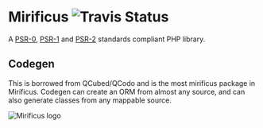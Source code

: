 # Mirificus ![Travis Status](https://api.travis-ci.org/SensibleUX/mirificus-codegen.png)

A [PSR-0](https://github.com/php-fig/fig-standards/blob/master/accepted/PSR-0.md), [PSR-1](https://github.com/php-fig/fig-standards/blob/master/accepted/PSR-1-basic-coding-standard.md) and [PSR-2](https://github.com/php-fig/fig-standards/blob/master/accepted/PSR-2-coding-style-guide.md) standards compliant PHP library.

## Codegen
This is borrowed from QCubed/QCodo and is the most mirificus package in Mirificus.
Codegen can create an ORM from almost any source, and can also generate classes from any mappable source.

![Mirificus logo](http://sensibleux.com/wp-content/uploads/2013/09/mirificus.png "Mirificus PHP Library")
